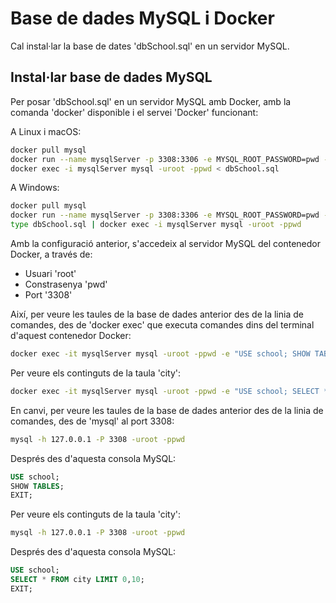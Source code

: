 # Base de dades MySQL i Docker

Cal instal·lar la base de dates 'dbSchool.sql' en un servidor MySQL.

## Instal·lar base de dades MySQL

Per posar 'dbSchool.sql' en un servidor MySQL amb Docker, amb la comanda 'docker' disponible i el servei 'Docker' funcionant:

A Linux i macOS:
```bash
docker pull mysql
docker run --name mysqlServer -p 3308:3306 -e MYSQL_ROOT_PASSWORD=pwd -d mysql
docker exec -i mysqlServer mysql -uroot -ppwd < dbSchool.sql
```

A Windows:
```bash
docker pull mysql
docker run --name mysqlServer -p 3308:3306 -e MYSQL_ROOT_PASSWORD=pwd -d mysql
type dbSchool.sql | docker exec -i mysqlServer mysql -uroot -ppwd
```

Amb la configuració anterior, s'accedeix al servidor MySQL del contenedor Docker, a través de:

* Usuari 'root'
* Constrasenya 'pwd'
* Port '3308'

Així, per veure les taules de la base de dades anterior des de la linia de comandes, des de 'docker exec' que executa comandes dins del terminal d'aquest contenedor Docker:

```bash
docker exec -it mysqlServer mysql -uroot -ppwd -e "USE school; SHOW TABLES;"
```

Per veure els continguts de la taula 'city':

```bash
docker exec -it mysqlServer mysql -uroot -ppwd -e "USE school; SELECT * FROM alumnes LIMIT 0,10;"
```

En canvi, per veure les taules de la base de dades anterior des de la linia de comandes, des de 'mysql' al port 3308:

```bash
mysql -h 127.0.0.1 -P 3308 -uroot -ppwd
```

Després des d'aquesta consola MySQL:
```SQL
USE school;
SHOW TABLES;
EXIT;
```

Per veure els continguts de la taula 'city':

```bash
mysql -h 127.0.0.1 -P 3308 -uroot -ppwd
```

Després des d'aquesta consola MySQL:
```SQL
USE school;
SELECT * FROM city LIMIT 0,10;
EXIT;
```


